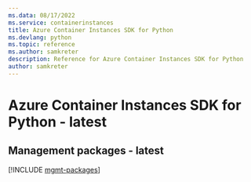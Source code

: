 ```yaml
---
ms.data: 08/17/2022
ms.service: containerinstances
title: Azure Container Instances SDK for Python
ms.devlang: python
ms.topic: reference
ms.author: samkreter
description: Reference for Azure Container Instances SDK for Python
author: samkreter
---
```

# Azure Container Instances SDK for Python - latest

## Management packages - latest
[!INCLUDE [mgmt-packages](container-instances-mgmt-index.md)]